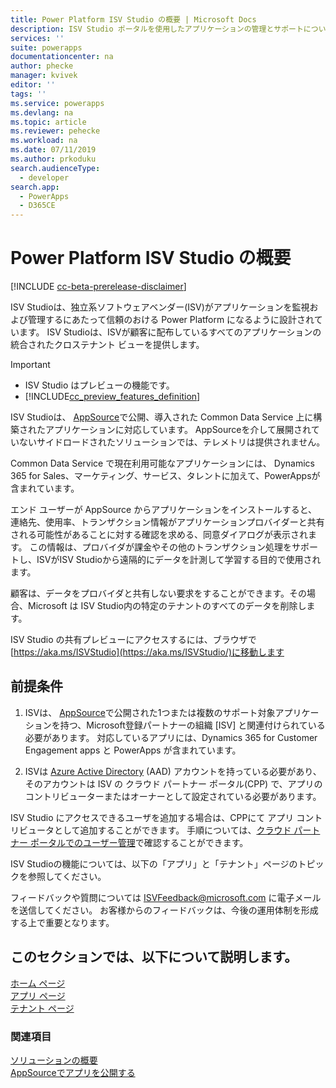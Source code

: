 ```yaml
---
title: Power Platform ISV Studio の概要 | Microsoft Docs
description: ISV Studio ポータルを使用したアプリケーションの管理とサポートについて説明します。
services: ''
suite: powerapps
documentationcenter: na
author: phecke
manager: kvivek
editor: ''
tags: ''
ms.service: powerapps
ms.devlang: na
ms.topic: article
ms.reviewer: pehecke
ms.workload: na
ms.date: 07/11/2019
ms.author: prkoduku
search.audienceType:
  - developer
search.app:
  - PowerApps
  - D365CE
---
```


# <a name="introduction-to-isv-studio-for-the-power-platform"></a>Power Platform ISV Studio の概要

[!INCLUDE [cc-beta-prerelease-disclaimer](../../includes/cc-beta-prerelease-disclaimer.md)]

ISV Studioは、独立系ソフトウェアベンダー(ISV)がアプリケーションを監視および管理するにあたって信頼のおける Power Platform になるように設計されています。 ISV Studioは、ISVが顧客に配布しているすべてのアプリケーションの統合されたクロステナント ビューを提供します。

> [!IMPORTANT]
>
> - ISV Studio はプレビューの機能です。
> - [!INCLUDE[cc_preview_features_definition](../../includes/cc-preview-features-definition.md)]

ISV Studioは、 [AppSource](https://appsource.microsoft.com/)で公開、導入された Common Data Service 上に構築されたアプリケーションに対応しています。 AppSourceを介して展開されていないサイドロードされたソリューションでは、テレメトリは提供されません。

Common Data Service で現在利用可能なアプリケーションには、 Dynamics 365 for Sales、マーケティング、サービス、タレントに加えて、PowerAppsが含まれています。

エンド ユーザーが AppSource からアプリケーションをインストールすると、連絡先、使用率、トランザクション情報がアプリケーションプロバイダーと共有される可能性があることに対する確認を求める、同意ダイアログが表示されます。 この情報は、プロバイダが課金やその他のトランザクション処理をサポートし、ISVがISV Studioから遠隔的にデータを計測して学習する目的で使用されます。

顧客は、データをプロバイダと共有しない要求をすることができます。その場合、Microsoft は ISV Studio内の特定のテナントのすべてのデータを削除します。

ISV Studio の共有プレビューにアクセスするには、ブラウザで [https://aka.ms/ISVStudio](https://aka.ms/ISVStudio/)に移動します

## <a name="pre-requisites"></a>前提条件

1. ISVは、 [AppSource](https://appsource.microsoft.com/)で公開された1つまたは複数のサポート対象アプリケーションを持つ、Microsoft登録パートナーの組織 [ISV] と関連付けられている必要があります。 対応しているアプリには、Dynamics 365 for Customer Engagement apps と PowerApps が含まれています。

2. ISVは [Azure Active Directory](https://azure.microsoft.com/services/active-directory/) (AAD) アカウントを持っている必要があり、そのアカウントは ISV の クラウド パートナー ポータル(CPP) で、アプリのコントリビューターまたはオーナーとして設定されている必要があります。

ISV Studio にアクセスできるユーザを追加する場合は、CPPにて アプリ コントリビュータとして追加することができます。  手順については、[クラウド パートナー ポータルでのユーザー管理](https://docs.microsoft.com/en-us/azure/marketplace/cloud-partner-portal-orig/cloud-partner-portal-manage-users)で確認することができます。

ISV Studioの機能については、以下の「アプリ」と「テナント」ページのトピックを参照してください。

フィードバックや質問については [ISVFeedback@microsoft.com](mailto:ISVFeedback@microsoft.com) に電子メールを送信してください。 お客様からのフィードバックは、今後の運用体制を形成する上で重要となります。

## <a name="in-this-section"></a>このセクションでは、以下について説明します。

[ホーム ページ](isv-app-management-homepage.md)  
[アプリ ページ](isv-app-management-apppage.md)  
[テナント ページ](isv-app-management-tenantpage.md)

### <a name="see-also"></a>関連項目

[ソリューションの概要](introduction-solutions.md)  
[AppSourceでアプリを公開する](publish-app-appsource.md)
